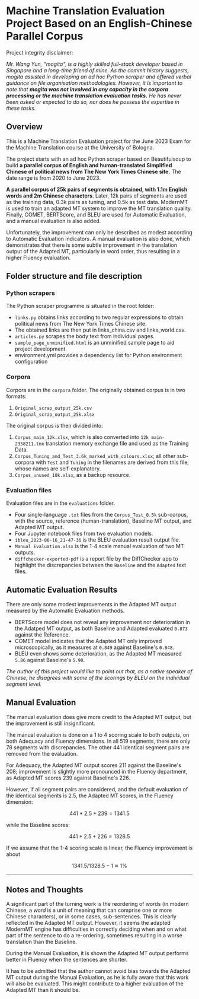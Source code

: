 # Machine Translation Evaluation Project Based on an English-Chinese Parallel Corpus

Project integrity disclaimer:

*Mr. Wang Yun, "mogita", is a highly skilled full-stack developer based in Singapore and a long-time friend of mine. As the commit history suggests, mogita assisted in developing an ad hoc Python scraper and offered verbal guidance on file organisation methodologies. However, it is important to note that **mogita was not involved in any capacity in the corpora processing or the machine translation evaluation tasks.** He has never been asked or expected to do so, nor does he possess the expertise in these tasks.*

## Overview

This is a Machine Translation Evaluation project for the June 2023 Exam for the Machine Translation course at the University of Bologna.

The project starts with an ad hoc Python scraper based on Beautifulsoup to build **a parallel corpus of English and human-translated Simplified Chinese of political news from The New York Times Chinese site.** The date range is from 2020 to June 2023.

**A parallel corpus of 25k pairs of segments is obtained, with 1.1m English words and 2m Chinese characters**. Later, 12k pairs of segments are used as the training data, 0.3k pairs as tuning, and 0.5k as test data. ModernMT is used to train an adapted MT system to improve the MT translation quality. Finally, COMET, BERTScore, and BLEU are used for Automatic Evaluation, and a manual evaluation is also added.

Unfortunately, the improvement can only be described as modest according to Automatic Evaluation indicators. A manual evaluation is also done, which demonstrates that there is some subtle improvement in the translation output of the Adapted MT, particularly in word order, thus resulting in a higher Fluency evaluation.

## Folder structure and file description

### Python scrapers
The Python scraper programme is situated in the root folder:
- `links.py` obtains links according to two regular expressions to obtain political news from The New York Times Chinese site.
- The obtained links are then put in links_china.csv and links_world.csv.
- `articles.py` scrapes the body text from individual pages.
- `sample_page_unminified.html` is an unminified sample page to aid project development.
- environment.yml provides a dependency list for Python environment configuration

### Corpora


Corpora are in the `corpora` folder. The originally obtained corpus is in two formats:
1. `Original_scrap_output_25k.csv`
2. `Original_scrap_output_25k.xlsx`

The original corpus is then divided into:
1. `Corpus_main_12k.xlsx`, which is also converted into `12k main-2358211.tmx` translation memory exchange file and used as the Training Data.
2. `Corpus_Tuning_and_Test_3.6k_marked_with_colours.xlsx`; all other sub-corpora with `Test` and `Tuning` in the filenames are derived from this file, whose names are self-explanatory.
3. `Corpus_unused_10k.xlsx`, as a backup resource.


### Evaluation files

Evaluation files are in the `evaluations` folder.
- Four single-language `.txt` files from the `Corpus_Test_0.5k` sub-corpus, with the source, reference (human-translation), Baseline MT output, and Adapted MT output.
- Four Jupyter notebook files from two evaluation models.
- `ibleu_2023-06-16_21-47-36` is the BLEU evaluation result output file.
- `Manual Evaluation.xlsx` is the 1-4 scale manual evaluation of two MT outputs.
- `diffchecker-exported-pdf` is a report file by the DiffChecker app to highlight the discrepancies between the `Baseline` and the `Adapted` text files.

## Automatic Evaluation Results

There are only some modest improvements in the Adapted MT output measured by the Automatic Evaluation methods.

* BERTScore model does not reveal any improvement nor deterioration in the Adatped MT output, as both Baseline and Adapted evaluated `0.873` against the Reference.
* COMET model indicates that the Adapted MT only improved microscopically, as it measures at `0.849` against Baseline's `0.848`.
* BLEU even shows some deterioration, as the Adapted MT measured `5.86` against Baseline's `5.90`.

*The author of this project would like to point out that, as a native speaker of Chinese, he disagrees with some of the scorings by BLEU on the individual segment level.*

## Manual Evaluation

The manual evaluation does give more credit to the Adapted MT output, but the improvement is still insignificant.

The manual evaluation is done on a 1 to 4 scoring scale to both outputs, on both Adequacy and Fluency dimensions. In all 519 segments, there are only 78 segments with discrepancies. The other 441 identical segment pairs are removed from the evaluation.

For Adequacy, the Adapted MT output scores 211 against the Baseline's 208; improvement is slightly more pronounced in the Fluency department, as Adapted MT scores 239 against Baseline's 226.

However, if all segment pairs are considered, and the default evaluation of the identical segments is 2.5, the Adapted MT scores, in the Fluency dimension:
```math
441 * 2.5 + 239 = 1341.5
```
while the Baseline scores:
```math
441 * 2.5 + 226 = 1328.5
```

If we assume that the 1-4 scoring scale is linear, the Fluency improvement is about
```math
1341.5 / 1328.5  - 1 ≈ 1\%
```

---

## Notes and Thoughts

A significant part of the turning work is the reordering of words (in modern Chinese, a *word* is a unit of meaning that can comprise one or more Chinese characters), or in some cases, sub-sentences. This is clearly reflected in the Adapted MT output. However, it seems the adapted ModernMT engine has difficulties in correctly deciding when and on what part of the sentence to do a re-ordering, sometimes resulting in a worse translation than the Baseline.

During the Manual Evaluation, it is shown the Adapted MT output performs better in Fluency when the sentences are shorter.

It has to be admitted that the author cannot avoid bias towards the Adapted MT output during the Manual Evaluation, as he is fully aware that this work will also be evaluated. This might contribute to a higher evaluation of the Adapted MT than it should be.